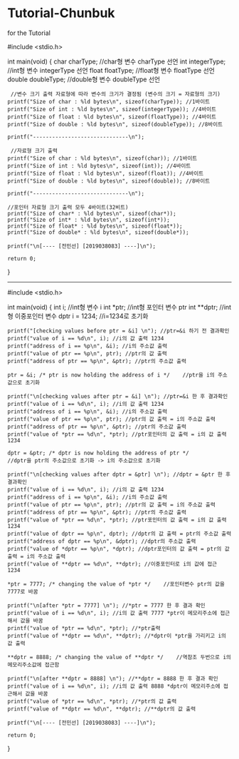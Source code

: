 # Tutorial-Chunbuk
for the Tutorial

#include <stdio.h>

int main(void)
{
    char charType; //char형 변수 charType 선언
    int integerType; //int형 변수 integerType 선언
    float floatType; //float형 변수 floatType 선언
    double doubleType; //double형 변수 doubleType 선언

     //변수 크기 출력 자료형에 따라 변수의 크기가 결정됨 (변수의 크기 = 자료형의 크기)
    printf("Size of char : %ld bytes\n", sizeof(charType)); //1바이트
    printf("Size of int : %ld bytes\n", sizeof(integerType)); //4바이트
    printf("Size of float : %ld bytes\n", sizeof(floatType)); //4바이트
    printf("Size of double : %ld bytes\n", sizeof(doubleType)); //8바이트
    
    printf("------------------------------\n");

     //자료형 크기 출력
    printf("Size of char : %ld bytes\n", sizeof(char)); //1바이트
    printf("Size of int : %ld bytes\n", sizeof(int)); //4바이트
    printf("Size of float : %ld bytes\n", sizeof(float)); //4바이트
    printf("Size of double : %ld bytes\n", sizeof(double)); //8바이트
    
    printf("------------------------------\n");

    //포인터 자료형 크기 출력 모두 4바이트(32비트)
    printf("Size of char* : %ld bytes\n", sizeof(char*));
    printf("Size of int* : %ld bytes\n", sizeof(int*));
    printf("Size of float* : %ld bytes\n", sizeof(float*));
    printf("Size of double* : %ld bytes\n", sizeof(double*));
    
    printf("\n[---- [전민선] [2019038083] ----]\n");

    return 0;
}





-------------------------------------------------------------------------------






#include <stdio.h>

int main(void)
{
    int i; //int형 변수 i
    int *ptr; //int형 포인터 변수 ptr
    int **dptr; //int형 이중포인터 변수 dptr
    i = 1234; //i=1234로 초기화
    
    printf("[checking values before ptr = &i] \n"); //ptr=&i 하기 전 결과확인
    printf("value of i == %d\n", i); //i의 값 출력 1234
    printf("address of i == %p\n", &i); //i의 주소값 출력 
    printf("value of ptr == %p\n", ptr); //ptr의 값 출력 
    printf("address of ptr == %p\n", &ptr); //ptr의 주소값 출력 
    
    ptr = &i; /* ptr is now holding the address of i */    //ptr을 i의 주소값으로 초기화
    
    printf("\n[checking values after ptr = &i] \n"); //ptr=&i 한 후 결과확인
    printf("value of i == %d\n", i); //i의 값 출력 1234
    printf("address of i == %p\n", &i); //i의 주소값 출력 
    printf("value of ptr == %p\n", ptr); //ptr의 값 출력 = i의 주소값 출력 
    printf("address of ptr == %p\n", &ptr); //ptr의 주소값 출력 
    printf("value of *ptr == %d\n", *ptr); //ptr포인터의 값 출력 = i의 값 출력 1234

    dptr = &ptr; /* dptr is now holding the address of ptr */
    //dptr을 ptr의 주소값으로 초기화 -> i의 주소값으로 초기화

    printf("\n[checking values after dptr = &ptr] \n"); //dptr = &ptr 한 후 결과확인
    printf("value of i == %d\n", i); //i의 값 출력 1234
    printf("address of i == %p\n", &i); //i의 주소값 출력 
    printf("value of ptr == %p\n", ptr); //ptr의 값 출력 = i의 주소값 출력 
    printf("address of ptr == %p\n", &ptr); //ptr의 주소값 출력 
    printf("value of *ptr == %d\n", *ptr); //ptr포인터의 값 출력 = i의 값 출력 1234
    printf("value of dptr == %p\n", dptr); //dptr의 값 출력 = ptr의 주소값 출력 
    printf("address of dptr == %p\n", &dptr); //dptr의 주소값 출력 
    printf("value of *dptr == %p\n", *dptr); //dptr포인터의 값 출력 = ptr의 값 출력 = i의 주소값 출력 
    printf("value of **dptr == %d\n", **dptr); //이중포인터로 i의 값에 접근 1234

    *ptr = 7777; /* changing the value of *ptr */    //포인터변수 ptr의 값을 7777로 바꿈

    printf("\n[after *ptr = 7777] \n"); //*ptr = 7777 한 후 결과 확인
    printf("value of i == %d\n", i); //i의 값 출력 7777 *ptr이 메모리주소에 접근해서 값을 바꿈
    printf("value of *ptr == %d\n", *ptr); //*ptr출력
    printf("value of **dptr == %d\n", **dptr); //*dptr이 *ptr을 가리키고 i의 값 출력

    **dptr = 8888; /* changing the value of **dptr */    //역참조 두번으로 i의 메모리주소값에 접근함

    printf("\n[after **dptr = 8888] \n"); //**dptr = 8888 한 후 결과 확인
    printf("value of i == %d\n", i); //i의 값 출력 8888 *dptr이 메모리주소에 접근해서 값을 바꿈
    printf("value of *ptr == %d\n", *ptr); //*ptr의 값 출력
    printf("value of **dptr == %d\n", **dptr); //**dptr의 값 출력
    
    printf("\n[---- [전민선] [2019038083] ----]\n");

    return 0;
}
